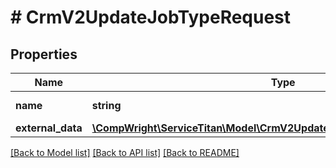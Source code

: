 # # CrmV2UpdateJobTypeRequest

## Properties

Name | Type | Description | Notes
------------ | ------------- | ------------- | -------------
**name** | **string** | Name of the job type | [optional]
**external_data** | [**\CompWright\ServiceTitan\Model\CrmV2UpdateJobTypeRequestExternalData**](CrmV2UpdateJobTypeRequestExternalData.md) |  | [optional]

[[Back to Model list]](../../README.md#models) [[Back to API list]](../../README.md#endpoints) [[Back to README]](../../README.md)
